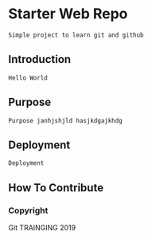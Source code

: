 # Starter Web Repo
	Simple project to learn git and github
## Introduction
	Hello World
## Purpose
	
	Purpose janhjshjld hasjkdgajkhdg
## Deployment
	Deployment
## How To Contribute

### Copyright

Git TRAINGING 2019